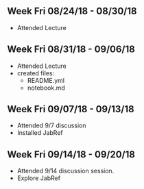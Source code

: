 Week Fri 08/24/18  - 08/30/18
-----------------------------

* Attended Lecture



Week Fri 08/31/18  - 09/06/18
-----------------------------

* Attended Lecture
* created files:
  * README.yml
  * notebook.md


Week Fri 09/07/18  - 09/13/18
-----------------------------
* Attended 9/7 discussion
* Installed JabRef

Week Fri 09/14/18 - 09/20/18
----------------------------
* Attended 9/14 discussion session.
* Explore JabRef
